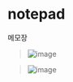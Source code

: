 # notepad
메모장


> ![image](https://user-images.githubusercontent.com/17442343/120886313-41cede80-c628-11eb-84d7-ea4310b59850.png)

> ![image](https://user-images.githubusercontent.com/17442343/122542087-469e8400-d065-11eb-89c7-20a432f6d6e8.png)
